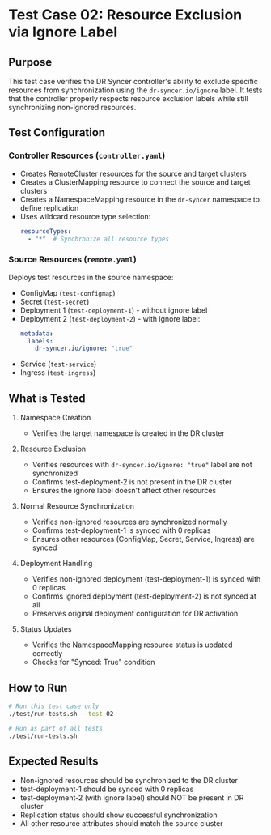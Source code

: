 # Test Case 02: Resource Exclusion via Ignore Label

## Purpose
This test case verifies the DR Syncer controller's ability to exclude specific resources from synchronization using the `dr-syncer.io/ignore` label. It tests that the controller properly respects resource exclusion labels while still synchronizing non-ignored resources.

## Test Configuration

### Controller Resources (`controller.yaml`)
- Creates RemoteCluster resources for the source and target clusters
- Creates a ClusterMapping resource to connect the source and target clusters
- Creates a NamespaceMapping resource in the `dr-syncer` namespace to define replication
- Uses wildcard resource type selection:
  ```yaml
  resourceTypes:
    - "*"  # Synchronize all resource types
  ```

### Source Resources (`remote.yaml`)
Deploys test resources in the source namespace:
- ConfigMap (`test-configmap`)
- Secret (`test-secret`)
- Deployment 1 (`test-deployment-1`) - without ignore label
- Deployment 2 (`test-deployment-2`) - with ignore label:
  ```yaml
  metadata:
    labels:
      dr-syncer.io/ignore: "true"
  ```
- Service (`test-service`)
- Ingress (`test-ingress`)

## What is Tested
1. Namespace Creation
   - Verifies the target namespace is created in the DR cluster

2. Resource Exclusion
   - Verifies resources with `dr-syncer.io/ignore: "true"` label are not synchronized
   - Confirms test-deployment-2 is not present in the DR cluster
   - Ensures the ignore label doesn't affect other resources

3. Normal Resource Synchronization
   - Verifies non-ignored resources are synchronized normally
   - Confirms test-deployment-1 is synced with 0 replicas
   - Ensures other resources (ConfigMap, Secret, Service, Ingress) are synced

4. Deployment Handling
   - Verifies non-ignored deployment (test-deployment-1) is synced with 0 replicas
   - Confirms ignored deployment (test-deployment-2) is not synced at all
   - Preserves original deployment configuration for DR activation

5. Status Updates
   - Verifies the NamespaceMapping resource status is updated correctly
   - Checks for "Synced: True" condition

## How to Run
```bash
# Run this test case only
./test/run-tests.sh --test 02

# Run as part of all tests
./test/run-tests.sh
```

## Expected Results
- Non-ignored resources should be synchronized to the DR cluster
- test-deployment-1 should be synced with 0 replicas
- test-deployment-2 (with ignore label) should NOT be present in DR cluster
- Replication status should show successful synchronization
- All other resource attributes should match the source cluster
